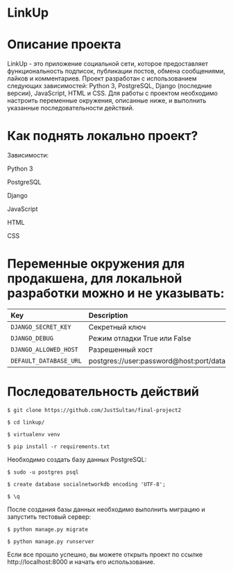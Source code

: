 # LinkUp

# Описание проекта

LinkUp - это приложение социальной сети, которое предоставляет функциональность подписок, публикации постов, обмена сообщениями, лайков и комментариев. Проект разработан с использованием следующих зависимостей: Python 3, PostgreSQL, Django (последние версии), JavaScript, HTML и CSS. Для работы с проектом необходимо настроить переменные окружения, описанные ниже, и выполнить указанные последовательности действий.

# Как поднять локально проект?

Зависимости:

Python 3

PostgreSQL

Django

JavaScript

HTML

CSS

# Переменные окружения для продакшена, для локальной разработки можно и не указывать:

| Key    | Description   |    Default value  |
| :---         |     :---      |          :--- |
| `DJANGO_SECRET_KEY`  | Секретный ключ  | secret-key              |
| `DJANGO_DEBUG`  | Режим отладки True или False  | True              |
| `DJANGO_ALLOWED_HOST`| Разрешенный хост | 0.0.0.0,127.0.0.1 |
| `DEFAULT_DATABASE_URL`  | postgres://user:password@host:port/database_name | postgres://postgres:postgres@db:5432/socialnetworkdb |

# Последовательность действий

    $ git clone https://github.com/JustSultan/final-project2

    $ cd linkup/

    $ virtualenv venv

    $ pip install -r requirements.txt

Необходимо создать базу данных PostgreSQL:

    $ sudo -u postgres psql

    $ create database socialnetworkdb encoding 'UTF-8';

    $ \q

После создания базы данных необходимо выполнить миграцию и запустить тестовый сервер:

    $ python manage.py migrate

    $ python manage.py runserver

Если все прошло успешно, вы можете открыть проект по ссылке http://localhost:8000 и начать его использование.






